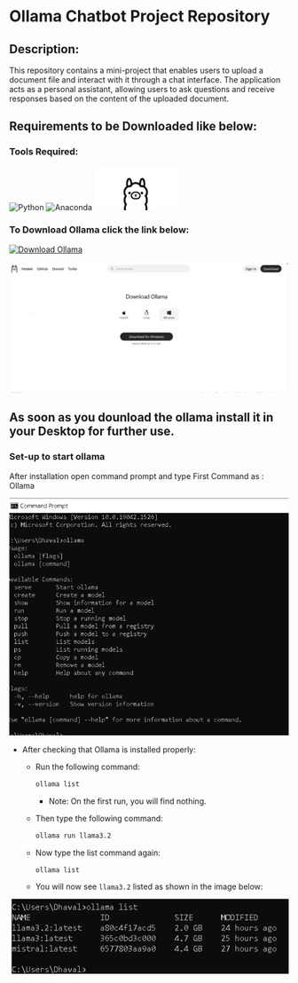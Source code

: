 # Ollama Chatbot Project Repository

## Description:

This repository contains a mini-project that enables users to upload a document file and interact with it through a chat interface. 
The application acts as a personal assistant, allowing users to ask questions and receive responses based on the content of the uploaded document.

## Requirements to be Downloaded like below:
### Tools Required:

![Python](https://img.shields.io/badge/Python-3776AB?logo=python&logoColor=white)
![Anaconda](https://img.shields.io/badge/Anaconda-44A833?logo=anaconda&logoColor=white)
<img src="https://github.com/dhavltharkaaar/Ollama_Chat/blob/main/images/ollamalogo.png?raw=true" alt="Ollama" width="150">

### To Download Ollama click the link below:  
[![Download Ollama](https://img.shields.io/badge/Website-202020?logo=About.me&logoColor=white)](https://ollama.com/download)

<img src="https://github.com/dhavltharkaaar/Ollama_Chat/blob/main/images/ollama_download.png" alt="Ollama Download Page" width="600">

## As soon as you dounload the ollama install it in your Desktop for further use.

### Set-up to start ollama
After installation open command prompt and type
First Command as : Ollama

<img src="https://github.com/dhavltharkaaar/Ollama_Chat/blob/main/images/cmd.png" alt="Ollama check" width="600">

- After checking that Ollama is installed properly:
  - Run the following command:
    ```bash
    ollama list
    ```
    - Note: On the first run, you will find nothing.

  - Then type the following command:
    ```bash
    ollama run llama3.2
    ```

  - Now type the list command again:
    ```bash
    ollama list
    ```

  - You will now see `llama3.2` listed as shown in the image below:

<img src="https://github.com/dhavltharkaaar/Ollama_Chat/blob/main/images/list.PNG" alt="Ollama list" width="600">




